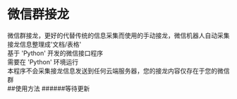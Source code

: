 # 微信群接龙
微信群接龙，更好的代替传统的信息采集而使用的手动接龙，微信机器人自动采集接龙信息整理成'文档/表格'<br>
基于 'Python' 开发的微信接口程序<br>
需要在 'Python' 环境运行<br>
本程序不会采集接龙信息发送到任何云端服务器，您的接龙内容仅存在于您的微信群<br>
##使用方法
######等待更新
